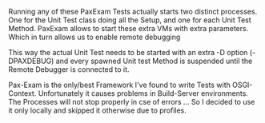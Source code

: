 

Running any of these PaxExam Tests actually starts two distinct processes. One for the Unit Test class doing all the Setup, and one for each Unit Test Method. PaxExam allows to start these extra VMs with extra parameters. Which in turn allows us to enable remote debugging

This way the actual Unit Test needs to be started with an extra -D option (-DPAXDEBUG) and every spawned Unit test Method is suspended until the Remote Debugger is connected to it.

Pax-Exam is the only/best Framework I've found to write Tests with OSGI-Context. Unfortunately it causes problems in Build-Server environments. The Processes will not stop properly in cse of errors ...
So I decided to use it only locally and skipped it otherwise due to profiles.

